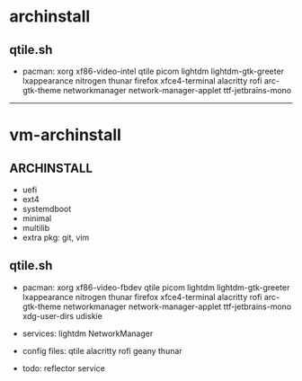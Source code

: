 # archinstall

## qtile.sh
* pacman:
xorg
xf86-video-intel
qtile
picom
lightdm
lightdm-gtk-greeter
lxappearance
nitrogen
thunar
firefox
xfce4-terminal
alacritty
rofi
arc-gtk-theme
networkmanager
network-manager-applet
ttf-jetbrains-mono

____

# vm-archinstall

## ARCHINSTALL

* uefi
* ext4
* systemdboot
* minimal
* multilib
* extra pkg: git, vim


## qtile.sh
* pacman:
xorg
xf86-video-fbdev
qtile
picom
lightdm
lightdm-gtk-greeter
lxappearance
nitrogen
thunar
firefox
xfce4-terminal
alacritty
rofi
arc-gtk-theme
networkmanager
network-manager-applet
ttf-jetbrains-mono
xdg-user-dirs
udiskie

* services:
lightdm
NetworkManager

* config files:
qtile
alacritty 
rofi
geany
thunar


* todo:
reflector service